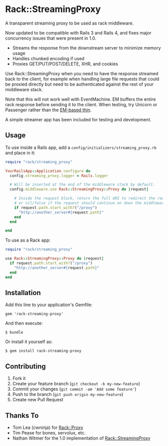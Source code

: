 # Rack::StreamingProxy

A transparent streaming proxy to be used as rack middleware.

Now updated to be compatible with Rails 3 and Rails 4, and fixes major concurrency issues that were present in 1.0.

* Streams the response from the downstream server to minimize memory usage
* Handles chunked encoding if used
* Proxies GET/PUT/POST/DELETE, XHR, and cookies

Use Rack::StreamingProxy when you need to have the response streamed back to the client, for example when handling large file requests that could be proxied
directly but need to be authenticated against the rest of your middleware stack.

Note that this will not work well with EventMachine. EM buffers the entire rack response before sending it to the client. When testing, try
Unicorn or Passenger rather than the [EM-based thin](http://groups.google.com/group/thin-ruby/browse_thread/thread/4762f8f851b965f6).

A simple streamer app has been included for testing and development.

## Usage

To use inside a Rails app, add a `config/initializers/streaming_proxy.rb` and place in it:

```ruby
require "rack/streaming_proxy"

YourRailsApp::Application.configure do
  config.streaming_proxy.logger = Rails.logger

  # Will be inserted at the end of the middleware stack by default.
  config.middleware.use Rack::StreamingProxy::Proxy do |request|

    # Inside the request block, return the full URI to redirect the request to,
    # or nil/false if the request should continue on down the middleware stack.
    if request.path.start_with?("/proxy")
      "http://another_server#{request.path}"
    end
  end

end
```

To use as a Rack app:

```ruby
require "rack/streaming_proxy"

use Rack::StreamingProxy::Proxy do |request|
  if request.path.start_with?("/proxy")
    "http://another_server#{request.path}"
  end
end
```

## Installation

Add this line to your application's Gemfile:

    gem 'rack-streaming-proxy'

And then execute:

    $ bundle

Or install it yourself as:

    $ gem install rack-streaming-proxy

## Contributing

1. Fork it
2. Create your feature branch (`git checkout -b my-new-feature`)
3. Commit your changes (`git commit -am 'Add some feature'`)
4. Push to the branch (`git push origin my-new-feature`)
5. Create new Pull Request

## Thanks To

* Tom Lea (cwninja) for [Rack::Proxy](http://gist.github.com/207938)
* Tim Pease for bones, servolux, etc.
* Nathan Witmer for the 1.0 implementation of [Rack::StreamingProxy](http://github.com/zerowidth/rack-streaming-proxy)

